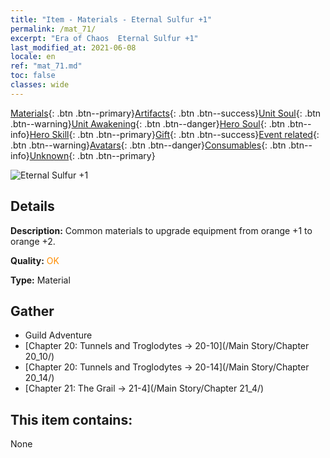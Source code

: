 ```yaml
---
title: "Item - Materials - Eternal Sulfur +1"
permalink: /mat_71/
excerpt: "Era of Chaos  Eternal Sulfur +1"
last_modified_at: 2021-06-08
locale: en
ref: "mat_71.md"
toc: false
classes: wide
---
```

 [Materials](/Items/){: .btn .btn--primary}[Artifacts](/Items/Artifacts/){: .btn .btn--success}[Unit Soul](/Items/UnitSoul/){: .btn .btn--warning}[Unit Awakening](/Items/UnitAwakening/){: .btn .btn--danger}[Hero Soul](/Items/HeroSoul/){: .btn .btn--info}[Hero Skill](/Items/HeroSkill/){: .btn .btn--primary}[Gift](/Items/Gift/){: .btn .btn--success}[Event related](/Items/Events/){: .btn .btn--warning}[Avatars](/Items/Avatars/){: .btn .btn--danger}[Consumables](/Items/Consumables/){: .btn .btn--info}[Unknown](/Items/Unknown/){: .btn .btn--primary}

 ![Eternal Sulfur +1](/images/t/i_cailiao_liuhuang3.png)

## Details
 **Description:** Common materials to upgrade equipment from orange +1 to orange +2.

 **Quality:** <span style="color: #FF8C00">OK</span>

 **Type:** Material

## Gather

*    Guild Adventure 
*    [Chapter 20: Tunnels and Troglodytes -> 20-10](/Main Story/Chapter 20_10/) 
*    [Chapter 20: Tunnels and Troglodytes -> 20-14](/Main Story/Chapter 20_14/) 
*    [Chapter 21: The Grail -> 21-4](/Main Story/Chapter 21_4/) 

## This item contains:

  None

